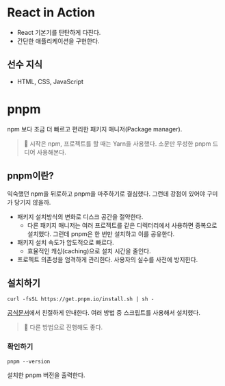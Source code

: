 # React in Action

- React 기본기를 탄탄하게 다진다.
- 간단한 애플리케이션을 구현한다.

## 선수 지식

- HTML, CSS, JavaScript

# pnpm

npm 보다 조금 더 빠르고 편리한 패키지 매니저(Package manager).

> 💬 시작은 npm, 프로젝트를 할 때는 Yarn을 사용했다. 소문만 무성한 pnpm 드디어 사용해본다.

## pnpm이란?

익숙했던 npm을 뒤로하고 pnpm을 마주하기로 결심했다. 그런데 강점이 있어야 구미가 당기지 않을까.

* 패키지 설치방식의 변화로 디스크 공간을 절약한다.
    * 다른 패키지 매니저는 여러 프로젝트를 같은 디렉터리에서 사용하면 중복으로 설치했다. 그런데 pnpm은 한 번만 설치하고 이를 공유한다.
* 패키지 설치 속도가 압도적으로 빠르다.
    * 효율적인 캐싱(caching)으로 설치 시간을 줄인다.
* 프로젝트 의존성을 엄격하게 관리한다. 사용자의 실수를 사전에 방지한다.

## 설치하기

```shell
curl -fsSL https://get.pnpm.io/install.sh | sh -
```

[공식문서](https://pnpm.io/installation)에서 친절하게 안내한다. 여러 방법 중 스크립트를 사용해서 설치했다.

> 💬 다른 방법으로 진행해도 좋다.

### 확인하기

```shell
pnpm --version
```

설치한 pnpm 버전을 출력한다.
